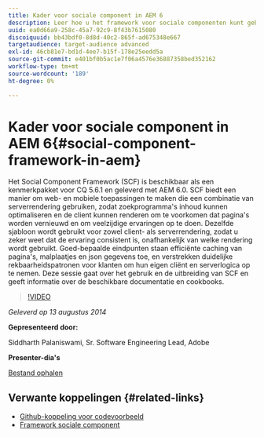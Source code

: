 ```yaml
---
title: Kader voor sociale component in AEM 6
description: Leer hoe u het framework voor sociale componenten kunt gebruiken en uitbreiden in AEM 6. Informatie over de beschikbare documentatie en cookies.
uuid: ea0d66a9-258c-45a7-92c9-8f43b7615080
discoiquuid: bb43bdf0-8d8d-40c2-865f-ad675348e667
targetaudience: target-audience advanced
exl-id: 46cb81e7-bd1d-4ee7-b15f-178e25eedd5a
source-git-commit: e401bf0b5ac1e7f06a4576e36887358bed352162
workflow-type: tm+mt
source-wordcount: '189'
ht-degree: 0%

---
```


# Kader voor sociale component in AEM 6{#social-component-framework-in-aem}

Het Social Component Framework (SCF) is beschikbaar als een kenmerkpakket voor CQ 5.6.1 en geleverd met AEM 6.0. SCF biedt een manier om web- en mobiele toepassingen te maken die een combinatie van serverrendering gebruiken, zodat zoekprogramma&#39;s inhoud kunnen optimaliseren en de client kunnen renderen om te voorkomen dat pagina&#39;s worden vernieuwd en om veelzijdige ervaringen op te doen. Dezelfde sjabloon wordt gebruikt voor zowel client- als serverrendering, zodat u zeker weet dat de ervaring consistent is, onafhankelijk van welke rendering wordt gebruikt. Goed-bepaalde eindpunten staan efficiënte caching van pagina&#39;s, malplaatjes en json gegevens toe, en verstrekken duidelijke rekbaarheidspatronen voor klanten om hun eigen cliënt en serverlogica op te nemen. Deze sessie gaat over het gebruik en de uitbreiding van SCF en geeft informatie over de beschikbare documentatie en cookbooks.

>[!VIDEO](https://video.tv.adobe.com/v/19464/?quality=9)

*Geleverd op 13 augustus 2014*

**Gepresenteerd door:**

Siddharth Palaniswami, Sr. Software Engineering Lead, Adobe

**Presenter-dia&#39;s**

[Bestand ophalen](assets/scf-gems.pdf)

## Verwante koppelingen {#related-links}

* [Github-koppeling voor codevoorbeeld](https://github.com/Adobe-Marketing-Cloud/aem-scf-sample-components-extension)
* [Framework sociale component](https://docs.adobe.com/content/docs/en/aem/6-0/develop/social-communities/scf.html)

